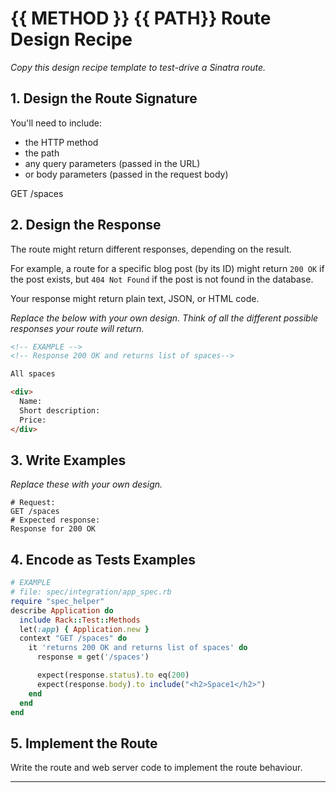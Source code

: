 # {{ METHOD }} {{ PATH}} Route Design Recipe

_Copy this design recipe template to test-drive a Sinatra route._

## 1. Design the Route Signature

You'll need to include:
  * the HTTP method
  * the path
  * any query parameters (passed in the URL)
  * or body parameters (passed in the request body)


GET /spaces


## 2. Design the Response

The route might return different responses, depending on the result.

For example, a route for a specific blog post (by its ID) might return `200 OK` if the post exists, but `404 Not Found` if the post is not found in the database.

Your response might return plain text, JSON, or HTML code. 

_Replace the below with your own design. Think of all the different possible responses your route will return._

```html
<!-- EXAMPLE -->
<!-- Response 200 OK and returns list of spaces-->

All spaces

<div>
  Name:
  Short description:
  Price:
</div>


```

## 3. Write Examples

_Replace these with your own design._

```
# Request:
GET /spaces
# Expected response:
Response for 200 OK
```


## 4. Encode as Tests Examples

```ruby
# EXAMPLE
# file: spec/integration/app_spec.rb
require "spec_helper"
describe Application do
  include Rack::Test::Methods
  let(:app) { Application.new }
  context "GET /spaces" do
    it 'returns 200 OK and returns list of spaces' do
      response = get('/spaces')

      expect(response.status).to eq(200)
      expect(response.body).to include("<h2>Space1</h2>")
    end
  end
end
```

## 5. Implement the Route

Write the route and web server code to implement the route behaviour.

<!-- BEGIN GENERATED SECTION DO NOT EDIT -->

---
